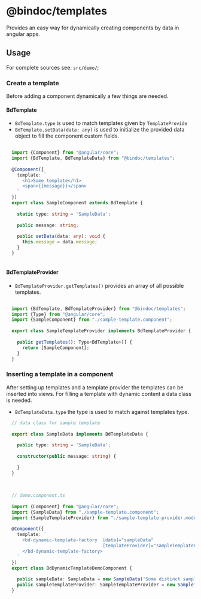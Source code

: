 # @bindoc/templates

Provides an easy way for dynamically creating components by data in angular apps.

## Usage 

For complete sources see: `src/demo/`;

### Create a template

Before adding a component dynamically a few things are needed.

#### BdTemplate

 - `BdTemplate.type` is used to match templates given by `TemplateProvide`
 - `BdTemplate.setData(data: any)` is used to initialize the provided data object to fill the component custom fields.

```typescript
  
  import {Component} from "@angular/core";
  import {BdTemplate, BdTemplateData} from "@bindoc/templates";
  
  @Component({
    template: `
      <h1>Some template</h1>
      <span>{{message}}</span>
    `
  })
  export class SampleComponent extends BdTemplate {
  
    static type: string = 'SampleData';
   
    public message: string;
     
    public setData(data: any): void {
      this.message = data.message;
    }
  }
  
``` 

#### BdTemplateProvider

- `BdTemplateProvider.getTemplates()` provides an array of all possible templates.  

```typescript
  
  import {BdTemplate, BdTemplateProvider} from "@bindoc/templates";
  import {Type} from "@angular/core";
  import {SampleComponent} from "./sample-template.component";
  
  export class SampleTemplateProvider implements BdTemplateProvider {
  
    public getTemplates(): Type<BdTemplate>[] {
      return [SampleComponent];
    }
  }

``` 

### Inserting a template in a component

After setting up templates and a template provider the templates can be inserted into views.
For filling a template with dynamic content a data class is needed. 

- `BdTemplateData.type` the type is used to match against templates type.

```typescript
  // data class for sample template
  
  export class SampleData implements BdTemplateData {
    
    public type: string = 'SampleData';
  
    constructor(public message: string) {
  
    }
  }
  
  
  
  // demo.component.ts 
  
  import {Component} from "@angular/core";
  import {SampleData} from "./sample-template.component";
  import {SampleTemplateProvider} from "./sample-template-provider.model";
  
  @Component({
    template: `
      <bd-dynamic-template-factory  [data]="sampleData"
                                    [templateProvider]="sampleTemplateProvider">
      </bd-dynamic-template-factory>
    `
  })
  export class BdDynamicTemplateDemoComponent {
  
    public sampleData: SampleData = new SampleData('Some distinct sample data added through extension class');
    public sampleTemplateProvider: SampleTemplateProvider = new SampleTemplateProvider();
  }

``` 
